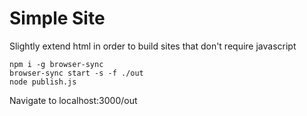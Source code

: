 # Simple Site

Slightly extend html in order to build sites that don't require javascript

```
npm i -g browser-sync
browser-sync start -s -f ./out
node publish.js
```

Navigate to localhost:3000/out